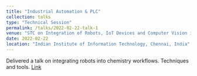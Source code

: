 ```yaml
---
title: "Industrial Automation & PLC"
collection: talks
type: "Technical Session"
permalink: /talks/2022-02-22-talk-1
venue: "STC on Integration of Robots, IoT Devices and Computer Vision in Smart Manufacturing: Fundamentals"
date: 2022-02-22
location: "Indian Institute of Information Technology, Chennai, India"
---
```

Delivered a talk on integrating robots into chemistry workflows. Techniques and tools. [Link](https://old.iiitdm.ac.in/img/Events/2025/STTP%20on%20Robotics%20June%2025%20R1.pdf)

